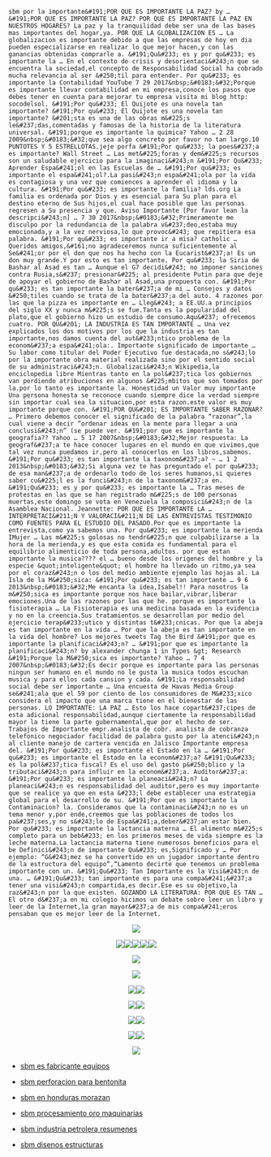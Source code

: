 
```
sbm por la importante&#191;POR QUE ES IMPORTANTE LA PAZ? by … &#191;POR QUE ES IMPORTANTE LA PAZ? POR QUE ES IMPORTANTE LA PAZ EN NUESTROS HOGARES? La paz y la tranquilidad debe ser una de las bases mas importantes del hogar,ya. POR QUE LA GLOBALIZACION ES … La globalizacion es importante debido a que las empresas de hoy en dia pueden especializarse en realizar lo que mejor hacen,y con las ganancias obtenidas comprarle a. &#191;Qu&#233; es y por qu&#233; es importante la … En el contexto de crisis y desorientaci&#243;n que se encuentra la sociedad,el concepto de Responsabilidad Social ha cobrado mucha relevancia al ser &#250;til para entender. Por qu&#233; es importante la Contabilidad YouTube 7 29 2017&nbsp;&#0183;&#32;Porque es importante llevar contabilidad en mi empresa,conoce los pasos que debes tener en cuenta para mejorar tu empresa visita mi blog http: socodelsol. &#191;Por qu&#233; El Quijote es una novela tan importante? &#191;Por qu&#233; El Quijote es una novela tan importante? &#201;sta es una de las obras m&#225;s le&#237;das,comentadas y famosas de la historia de la literatura universal. &#191;porque es importante la quimica? Yahoo … 2 28 2009&nbsp;&#0183;&#32;que sea algo concreto por favor no tan largo.10 PUNTOTES Y 5 ESTRELLOTAS.jeje porfa &#191;Por qu&#233; la poes&#237;a es importante? Wall Street … Las met&#225;foras y dem&#225;s recursos son un saludable ejercicio para la imaginaci&#243;n &#191;Por Qu&#233; Aprender Espa&#241;ol en las Escuelas de … &#191;Por qu&#233; es importante el espa&#241;ol?.La pasi&#243;n espa&#241;ola por la vida es contagiosa y una vez que comiences a aprender el idioma y la cultura. &#191;Por qu&#233; es importante la familia? lds.org La familia es ordenada por Dios y es esencial para Su plan para el destino eterno de Sus hijos,el cual hace posible que las personas regresen a Su presencia y que. Aviso Importante [Por favor lean la descripci&#243;n] … 7 30 2017&nbsp;&#0183;&#32;Primeramente me disculpo por la redundancia de la palabra v&#237;deo,estaba muy emocionada,y a la vez nerviosa,lo que provoc&#243; que repitiera esa palabra. &#191;Por qu&#233; es importante ir a misa? catholic … Queridos amigos,&#161;no agradeceremos nunca suficientemente al Se&#241;or por el don que nos ha hecho con la Eucarist&#237;a! Es un don muy grande.Y por esto es tan importante. Por qu&#233; la Siria de Bashar al Asad es tan … Aunque el G7 decidi&#243; no imponer sanciones contra Rusia,s&#237; presionar&#225; al presidente Putin para que deje de apoyar el gobierno de Bashar al Asad,una propuesta con. &#191;Por qu&#233; es tan importante la bater&#237;a de mi … Consejos y datos &#250;tiles cuando se trata de la bater&#237;a del auto. 4 razones por las que la pizza es importante en … Lleg&#243; a EE.UU.a principios del siglo XX y nunca m&#225;s se fue.Tanta es la popularidad del plato,que el gobierno hizo un estudio de consumo.Aqu&#237; ofrecemos cuatro. POR QU&#201; LA INDUSTRIA ES TAN IMPORTANTE … Una vez explicados los dos motivos por los que la industria es tan importante,nos damos cuenta del aut&#233;ntico problema de la econom&#237;a espa&#241;ola:. Importante significado de importante … Su labor como titular del Poder Ejecutivo fue destacada,no s&#243;lo por la importante obra material realizada sino por el sentido social de su administraci&#243;n. Globalizaci&#243;n Wikipedia,la enciclopedia libre Mientras tanto en la pol&#237;tica los gobiernos van perdiendo atribuciones en algunos &#225;mbitos que son tomados por la.por lo tanto es importante la. Honestidad un Valor muy importante Una persona honesta se reconoce cuando siempre dice la verdad siempre sin importar cual sea la situacion,por esta razon.este valor es muy importante porque con. &#191;POR QU&#201; ES IMPORTANTE SABER RAZONAR? … Primero debemos conocer el significado de la palabra “razonar”,la cual viene a decir “ordenar ideas en la mente para llegar a una conclusi&#243;n” (se puede ver. &#191;por que es importante la geografia?? Yahoo … 5 17 2007&nbsp;&#0183;&#32;Mejor respuesta: La geograf&#237;a te hace conocer lugares en el mundo en que vivimos,que tal vez nunca puedamos ir,pero al conocerlos en los libros,sabemos. &#191;Por qu&#233; es tan importante la taxonom&#237;a? ~ … 1 2 2013&nbsp;&#0183;&#32;Si alguna vez te has preguntado el por qu&#233; de esa man&#237;a de ordenarlo todo de los seres humanos,si quieres saber cu&#225;l es la funci&#243;n de la taxonom&#237;a en. &#191;Qu&#233; es y por qu&#233; es importante la … Tras meses de protestas en las que se han registrado m&#225;s de 100 personas muertas,este domingo se vota en Venezuela la composici&#243;n de la Asamblea Nacional. Jeannette: POR QUE ES IMPORTANTE LA … INTERPRETACI&#211;N Y VALORACI&#211;N DE LAS ENTREVISTAS TESTIMONIO COMO FUENTES PARA EL ESTUDIO DEL PASADO.Por que es importante la entrevista,como ya sabemos una. Por qu&#233; es importante la merienda IMujer … Las m&#225;s golosas no tendr&#225;n que culpabilizarse a la hora de la merienda,y es que esta comida es fundamental para el equilibrio alimenticio de toda persona,adultos. por que estan importante la musica???? el … bueno desde los origenes del hombre y la especie &quot;inteligente&quot; el hombre ha llevado un ritmo,ya sea por el coraz&#243;n o los del medio ambiente ejemplo las hojas al. La Isla de la M&#250;sica: &#191;Por qu&#233; es tan importante … 9 6 2013&nbsp;&#0183;&#32;Me encanta la idea,Isabel!! Para nosotros la m&#250;sica es importante porque nos hace bailar,vibrar,liberar emociones.Una de las razones por las que he. porque es importante la fisioterapia … La Fisioterapia es una medicina basada en la evidencia y no en la creencia.Sus tratamientos se desarrollan por medio del ejercicio terap&#233;utico y distintas t&#233;cnicas. Por que la abeja es tan importante en la vida … Por que la abeja es tan importante en la vida del hombre? Los mejores tweets Tag the Bird &#191;por que es importante la planificaci&#243;n? … &#191;por que es importante la planificaci&#243;n? by alexander chunga 1 in Types &gt; Research &#191;Porque la M&#250;sica es importante? Yahoo … 7 4 2007&nbsp;&#0183;&#32;Es decir porque es importante para las personas ningun ser humano en el mundo no le gusta la musica todos escuchan musica y para ellos cada cansion y cada. &#191;La responsabilidad social debe ser importante … Una encuesta de Havas Media Group se&#241;ala que el 59 por ciento de los consumidores de M&#233;xico considera el impacto que una marca tiene en el bienestar de las personas. LO IMPORTANTE: LA PAZ … Esto los hace copart&#237;cipes de esta adicional responsabilidad,aunque ciertamente la responsabilidad mayor la tiene la parte gubernamental,que por el hecho de ser. Trabajos de Importante empr.analista de cobr. analista de cobranza telefonico negociador facilidad de palabra gusto por la atenci&#243;n al cliente manejo de cartera vencida en Jalisco Importante empresa del. &#191;Por qu&#233; es importante el Estado en la … &#191;Por qu&#233; es importante el Estado en la econom&#237;a? &#191;Qu&#233; es la pol&#237;tica fiscal? Es el uso del gasto p&#250;blico y la tributaci&#243;n para influir en la econom&#237;a. Auditor&#237;a: &#191;Por qu&#233; es importante la planeaci&#243;n? La planeaci&#243;n es responsabilidad del auditor,pero es muy importante que se realice ya que en esta &#233;l debe establecer una estrategia global para el desarrollo de su. &#191;Por que es importante la Contaminacion? la. Consideramos que la contaminaci&#243;n no es un tema menor y,por ende,creemos que las poblaciones de todos los pa&#237;ses,y no s&#243;lo de Espa&#241;a,deber&#237;an estar bien. Por qu&#233; es importante la lactancia materna … El alimento m&#225;s completo para un beb&#233; en los primeros meses de vida siempre es la leche materna.La lactancia materna tiene numerosos beneficios para el be Definici&#243;n de importante Qu&#233; es,Significado y … Por ejemplo: “G&#243;mez se ha convertido en un jugador importante dentro de la estructura del equipo”,“Lamento decirte que tenemos un problema importante con un. &#191;Qu&#233; Tan Importante es la Visi&#243;n de una. … &#191;Qu&#233; tan importante es para una compa&#241;&#237;a tener una visi&#243;n compartida,es decir.Ese es su objetivo,la raz&#243;n por la que existen. GOZANDO LA LITERATURA: POR QUE ES TAN … El otro d&#237;a en mi colegio hicimos un debate sobre leer un libro y leer de la Internet,la gran mayor&#237;a de mis compa&#241;eros pensaban que es mejor leer de la Internet. 
```

<div align="center">

<a href="https://es-crusher.shibang-china.com/github&k=sbm+por+la+importante"><img src="https://static.shibang-china.com/es/crusher/logo.jpg"></a>

<a href="https://es-crusher.shibang-china.com/github&k=sbm+por+la+importante"><img src="https://static.shibang-china.com/es/crusher/index.jpg"></a><a href="https://es-crusher.shibang-china.com/material.htmlgithub&k=sbm+por+la+importante"><img src="https://static.shibang-china.com/es/crusher/material.jpg"></a><a href="https://es-crusher.shibang-china.com/application.htmlgithub&k=sbm+por+la+importante"><img src="https://static.shibang-china.com/es/crusher/application.jpg"></a><a href="https://es-crusher.shibang-china.com/aboutus.htmlgithub&k=sbm+por+la+importante"><img src="https://static.shibang-china.com/es/crusher/aboutus.jpg"></a><a href="https://es-crusher.shibang-china.com/contact.htmlgithub&k=sbm+por+la+importante"><img src="https://static.shibang-china.com/es/crusher/contact.jpg"></a>

<a href="https://es-crusher.shibang-china.com/github&k=sbm+por+la+importante"><img src="https://static.shibang-china.com/es/crusher/banner.jpg"></a>

<a href="https://swt.shibang-china.com/github&k=sbm+por+la+importante"><img src="https://static.shibang-china.com/es/crusher/text.jpg"></a>

<a href="https://swt.shibang-china.com/github&k=sbm+por+la+importante"><img src="https://static.shibang-china.com/es/crusher/chat.jpg"></a><a href="https://es-crusher.shibang-china.com/contact.htmlgithub&k=sbm+por+la+importante"><img src="https://static.shibang-china.com/es/crusher/message.jpg"></a>

<a href="https://es-crusher.shibang-china.com/products/pe.htmlgithub&k=sbm+por+la+importante"><img src="https://static.shibang-china.com/es/crusher/pe.jpg"></a><a href="https://es-crusher.shibang-china.com/products/pf.htmlgithub&k=sbm+por+la+importante"><img src="https://static.shibang-china.com/es/crusher/pf.jpg"></a>

<a href="https://es-crusher.shibang-china.com/products/hpt.htmlgithub&k=sbm+por+la+importante"><img src="https://static.shibang-china.com/es/crusher/hpt.jpg"></a><a href="https://es-crusher.shibang-china.com/products/vsi.htmlgithub&k=sbm+por+la+importante"><img src="https://static.shibang-china.com/es/crusher/vsi.jpg"></a>

<a href="https://es-crusher.shibang-china.com/products/klv.htmlgithub&k=sbm+por+la+importante"><img src="https://static.shibang-china.com/es/crusher/klv.jpg"></a><a href="https://es-crusher.shibang-china.com/products/portable.htmlgithub&k=sbm+por+la+importante"><img src="https://static.shibang-china.com/es/crusher/portable.jpg"></a>

<a href="https://swt.shibang-china.com/github&k=sbm+por+la+importante"><img src="https://static.shibang-china.com/es/crusher/case.jpg"></a>

</div>


* [sbm es fabricante equipos](sbm%20es%20fabricante%20equipos.md)

* [sbm perforacion para bentonita](sbm%20perforacion%20para%20bentonita.md)

* [sbm en honduras morazan](sbm%20en%20honduras%20morazan.md)

* [sbm procesamiento oro maquinarias](sbm%20procesamiento%20oro%20maquinarias.md)

* [sbm industria petrolera resumenes](sbm%20industria%20petrolera%20resumenes.md)

* [sbm disenos estructuras](sbm%20disenos%20estructuras.md)